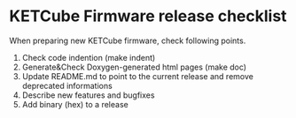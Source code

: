 # KETCube Firmware release checklist

When preparing new KETCube firmware, check following points.

1. Check code indention (make indent)
2. Generate&Check Doxygen-generated html pages (make doc)
3. Update README.md to point to the current release and remove deprecated informations
4. Describe new features and bugfixes
5. Add binary (hex) to a release
